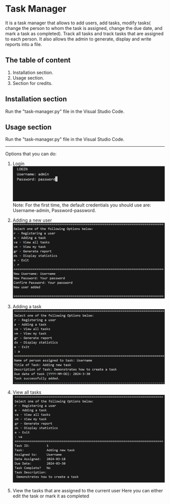 
# Task Manager

It is a task manager that allows to add users, add tasks, modify tasks( change the person to whom the task is assigned, change the due date, and mark a task as completed). Track all tasks and track tasks that are assigned to each person. It also allows the admin to generate, display and write reports into a file.

## The table of content

1. Installation section.
2. Usage section.
3. Section for credits.
## Installation section

Run the "task-manager.py" file in the Visual Studio Code.
## Usage section

Run the "task-manager.py" file in the Visual Studio Code.
***
Options that you can do:
    
   1. Login
   ![First loggin](https://github.com/Vladyslav1389/byb_project/blob/master/First%20Login.png)
  Note: For the first time, the default credentials you should use are: Username-admin, Password-password.

   2. Adding a new user
   ![Adding new user](https://github.com/Vladyslav1389/byb_project/blob/master/Images/Adding%20new%20user.png)

   3. Adding a task
   ![Adding a new task](https://github.com/Vladyslav1389/byb_project/blob/master/Images/Adding%20a%20task.png)

   4. View all tasks
   ![View all tasks](https://github.com/Vladyslav1389/byb_project/blob/master/Images/View%20all%20tasks.png)

   5. View the tasks that are assigned to the current user
    Here you can either edit the task or mark it as completed

      




